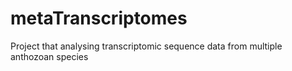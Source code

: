 metaTranscriptomes
==================

Project that analysing transcriptomic sequence data from multiple anthozoan species
